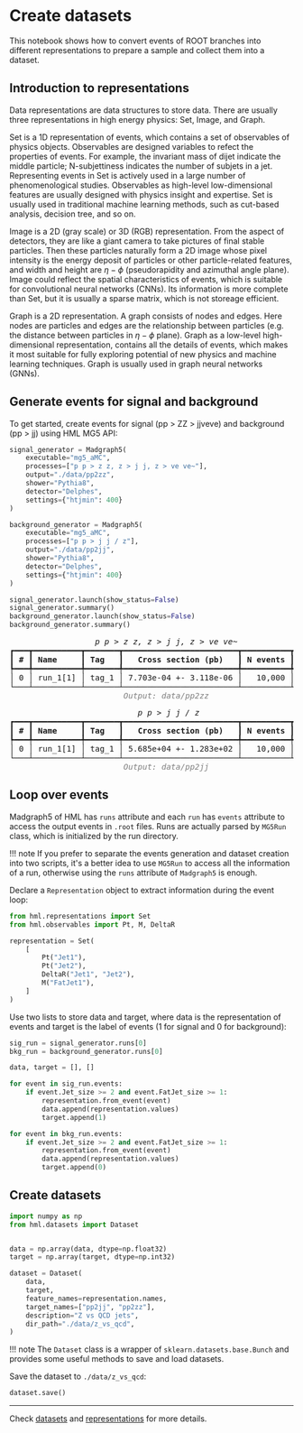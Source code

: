 # Create datasets

This notebook shows how to convert events of ROOT branches into different representations to prepare
a sample and collect them into a dataset.

## Introduction to representations

Data representations are data structures to store data. There are usually three representations in
high energy physics: Set, Image, and Graph.

Set is a 1D representation of events, which contains a set of observables of physics objects.
Observables are designed variables to refect the properties of events. For example, the invariant
mass of dijet indicate the middle particle; N-subjettiness indicates the number of subjets in a jet.
Representing events in Set is actively used in a large number of phenomenological studies.
Observables as high-level low-dimensional features are usually designed with physics insight and
expertise. Set is usually used in traditional machine learning methods, such as cut-based analysis,
decision tree, and so on.

Image is a 2D (gray scale) or 3D (RGB) representation. From the aspect of detectors, they are like
a giant camera to take pictures of final stable particles. Then these particles naturally form a 2D
image whose pixel intensity is the energy deposit of particles or other particle-related features,
and width and height are $\eta-\phi$ (pseudorapidity and azimuthal angle plane). Image could reflect
the spatial characteristics of events, which is suitable for convolutional neural networks (CNNs).
Its information is more complete than Set, but it is usually a sparse matrix, which is not storeage
efficient.

Graph is a 2D representation. A graph consists of nodes and edges. Here nodes are particles and
edges are the relationship between particles (e.g. the distance between particles in $\eta-\phi$
plane). Graph as a low-level high-dimensional representation, contains all the details of events,
which makes it most suitable for fully exploring potential of new physics and machine learning
techniques. Graph is usually used in graph neural networks (GNNs).

## Generate events for signal and background

To get started, create events for signal (pp > ZZ > jjveve) and background
(pp > jj) using HML MG5 API:

```py title="notebook.ipynb"
signal_generator = Madgraph5(
    executable="mg5_aMC",
    processes=["p p > z z, z > j j, z > ve ve~"],
    output="./data/pp2zz",
    shower="Pythia8",
    detector="Delphes",
    settings={"htjmin": 400}
)

background_generator = Madgraph5(
    executable="mg5_aMC",
    processes=["p p > j j / z"],
    output="./data/pp2jj",
    shower="Pythia8",
    detector="Delphes",
    settings={"htjmin": 400}
)

signal_generator.launch(show_status=False)
signal_generator.summary()
background_generator.launch(show_status=False)
background_generator.summary()
```

<div class="result" markdown>

<pre style="white-space:pre;overflow-x:auto;line-height:normal;font-family:Menlo,'DejaVu Sans Mono',consolas,'Courier New',monospace"><span style="font-style: italic">                  p p &gt; z z, z &gt; j j, z &gt; ve ve~                   </span>
┏━━━┳━━━━━━━━━━┳━━━━━━━┳━━━━━━━━━━━━━━━━━━━━━━━━┳━━━━━━━━━━┳━━━━━━┓
┃<span style="font-weight: bold"> # </span>┃<span style="font-weight: bold"> Name     </span>┃<span style="font-weight: bold"> Tag   </span>┃<span style="font-weight: bold">   Cross section (pb)   </span>┃<span style="font-weight: bold"> N events </span>┃<span style="font-weight: bold"> Seed </span>┃
┡━━━╇━━━━━━━━━━╇━━━━━━━╇━━━━━━━━━━━━━━━━━━━━━━━━╇━━━━━━━━━━╇━━━━━━┩
│ 0 │ run_1[1] │ tag_1 │ 7.703e-04 +- 3.118e-06 │   10,000 │   42 │
└───┴──────────┴───────┴────────────────────────┴──────────┴──────┘
<span style="color: #7f7f7f; text-decoration-color: #7f7f7f; font-style: italic">                        Output: data/pp2zz                         </span>
</pre>

<pre style="white-space:pre;overflow-x:auto;line-height:normal;font-family:Menlo,'DejaVu Sans Mono',consolas,'Courier New',monospace"><span style="font-style: italic">                           p p &gt; j j / z                           </span>
┏━━━┳━━━━━━━━━━┳━━━━━━━┳━━━━━━━━━━━━━━━━━━━━━━━━┳━━━━━━━━━━┳━━━━━━┓
┃<span style="font-weight: bold"> # </span>┃<span style="font-weight: bold"> Name     </span>┃<span style="font-weight: bold"> Tag   </span>┃<span style="font-weight: bold">   Cross section (pb)   </span>┃<span style="font-weight: bold"> N events </span>┃<span style="font-weight: bold"> Seed </span>┃
┡━━━╇━━━━━━━━━━╇━━━━━━━╇━━━━━━━━━━━━━━━━━━━━━━━━╇━━━━━━━━━━╇━━━━━━┩
│ 0 │ run_1[1] │ tag_1 │ 5.685e+04 +- 1.283e+02 │   10,000 │   42 │
└───┴──────────┴───────┴────────────────────────┴──────────┴──────┘
<span style="color: #7f7f7f; text-decoration-color: #7f7f7f; font-style: italic">                        Output: data/pp2jj                         </span>
</pre>

</div>

## Loop over events

Madgraph5 of HML has `runs` attribute and each `run` has `events` attribute to
access the output events in `.root` files. Runs are actually parsed by `MG5Run`
class, which is initialized by the run directory. 

!!! note
    If you prefer to separate the events generation and dataset creation into
    two scripts, it's a better idea to use `MG5Run` to access all the
    information of a run, otherwise using the `runs` attribute of `Madgraph5` is
    enough.

Declare a `Representation` object to extract information during the event loop:

```py title="notebook.ipynb"
from hml.representations import Set
from hml.observables import Pt, M, DeltaR

representation = Set(
    [
        Pt("Jet1"),
        Pt("Jet2"),
        DeltaR("Jet1", "Jet2"),
        M("FatJet1"),
    ]
)
```

Use two lists to store data and target, where data is the representation of
events and target is the label of events (1 for signal and 0 for background):

```py title="notebook.ipynb"
sig_run = signal_generator.runs[0]
bkg_run = background_generator.runs[0]

data, target = [], []

for event in sig_run.events:
    if event.Jet_size >= 2 and event.FatJet_size >= 1:
        representation.from_event(event)
        data.append(representation.values)
        target.append(1)

for event in bkg_run.events:
    if event.Jet_size >= 2 and event.FatJet_size >= 1:
        representation.from_event(event)
        data.append(representation.values)
        target.append(0)
```

## Create datasets

```py title="notebook.ipynb"
import numpy as np
from hml.datasets import Dataset


data = np.array(data, dtype=np.float32)
target = np.array(target, dtype=np.int32)

dataset = Dataset(
    data,
    target,
    feature_names=representation.names,
    target_names=["pp2jj", "pp2zz"],
    description="Z vs QCD jets",
    dir_path="./data/z_vs_qcd",
)
```

!!! note
    The `Dataset` class is a wrapper of `sklearn.datasets.base.Bunch` and
    provides some useful methods to save and load datasets.

Save the dataset to `./data/z_vs_qcd`:
    
```py title="notebook.ipynb"
dataset.save()
```

---

Check [datasets](../api-reference/hml.datasets.md) and
[representations](../api-reference/hml.representations.md) for more details.
